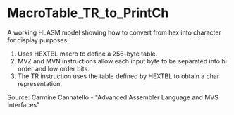 # MacroTable_TR_to_PrintCh
A working HLASM model showing how to convert from hex into character for display purposes.
1. Uses HEXTBL macro to define a 256-byte table. 
2. MVZ and MVN instructions allow each input byte to be separated into hi order and low order bits.
3. The TR instruction uses the table defined by HEXTBL to obtain a char representation.

Source:  Carmine Cannatello - "Advanced Assembler Language and MVS Interfaces"

